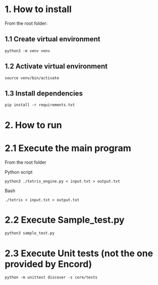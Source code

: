 
# 1. How to install

From the root folder:

## 1.1 Create virtual environment

```
python3 -m venv venv
```

## 1.2 Activate virtual environment
```
source venv/bin/activate
```

## 1.3 Install dependencies

```
pip install -r requirements.txt 
```

# 2. How to run

# 2.1 Execute the main program
From the root folder

Python script
```
python3 ./tetris_engine.py < input.txt > output.txt
```

Bash
```
./tetris < input.txt > output.txt
```

# 2.2 Execute Sample_test.py

```
python3 sample_test.py 
```

# 2.3 Execute Unit tests (not the one provided by Encord)

```
python -m unittest discover -s core/tests
```

